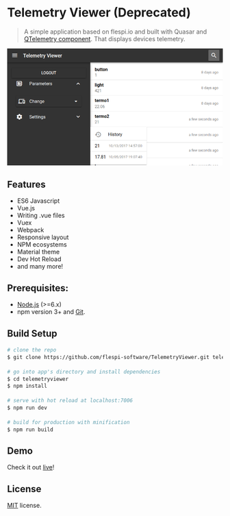 # Telemetry Viewer (Deprecated)

> A simple application based on flespi.io and built with Quasar and [QTelemetry component](https://github.com/flespi-software/QTelemetry). That displays devices telemetry.

![Screenshot](/misc/screenshot.png?raw=true "Telemetry Viewer!")

## Features
* ES6 Javascript
* Vue.js
* Writing .vue files
* Vuex
* Webpack
* Responsive layout
* NPM ecosystems
* Material theme
* Dev Hot Reload
* and many more!

## Prerequisites:

- [Node.js](https://nodejs.org/en/) (>=6.x)
- npm version 3+ and [Git](https://git-scm.com/).

## Build Setup

``` bash
# clone the repo
$ git clone https://github.com/flespi-software/TelemetryViewer.git telemetryviewer

# go into app's directory and install dependencies
$ cd telemetryviewer
$ npm install

# serve with hot reload at localhost:7006
$ npm run dev

# build for production with minification
$ npm run build
```
## Demo
Check it out [live](https://flespi-software.github.io/TelemetryViewer)!

## License
[MIT](https://github.com/flespi-software/TrackIt/blob/master/LICENSE) license.
